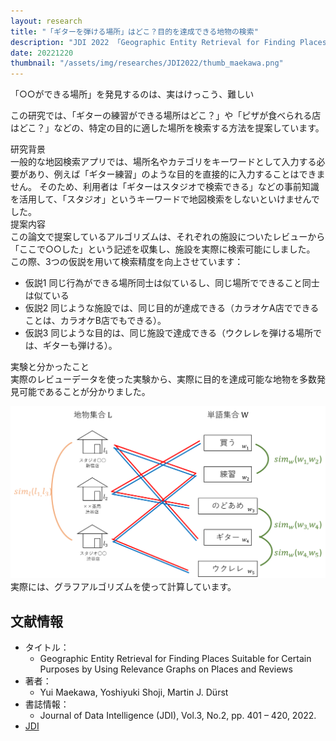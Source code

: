 ```yaml
---
layout: research
title: "「ギターを弾ける場所」はどこ？目的を達成できる地物の検索"
description: "JDI 2022 「Geographic Entity Retrieval for Finding Places Suitable for Certain Purposes by Using Relevance Graphs on Places and Reviews」"
date: 20221220
thumbnail: "/assets/img/researches/JDI2022/thumb_maekawa.png"
---
```


<div class="catch">
「○○ができる場所」を発見するのは、実はけっこう、難しい
</div>

この研究では、「ギターの練習ができる場所はどこ？」や「ピザが食べられる店はどこ？」などの、特定の目的に適した場所を検索する方法を提案しています。

<div class="header">研究背景</div>
一般的な地図検索アプリでは、場所名やカテゴリをキーワードとして入力する必要があり、例えば「ギター練習」のような目的を直接的に入力することはできません。
そのため、利用者は「ギターはスタジオで検索できる」などの事前知識を活用して、「スタジオ」というキーワードで地図検索をしないといけませんでした。

<div class="header">提案内容</div>
この論文で提案しているアルゴリズムは、それぞれの施設についたレビューから「ここで○○した」という記述を収集し、施設を実際に検索可能にしました。
この際、3つの仮説を用いて検索精度を向上させています：

- 仮説1 同じ行為ができる場所同士は似ているし、同じ場所でできること同士は似ている
- 仮説2 同じような施設では、同じ目的が達成できる（カラオケA店でできることは、カラオケB店でもできる）。
- 仮説3 同じような目的は、同じ施設で達成できる（ウクレレを弾ける場所では、ギターも弾ける）。

<div class="header">実験と分かったこと</div>
実際のレビューデータを使った実験から、実際に目的を達成可能な地物を多数発見可能であることが分かりました。

![図](/assets/img/researches/JDI2022/maekawa.png "地物と目的からなるグラフ")
実際には、グラフアルゴリズムを使って計算しています。


## 文献情報
- タイトル：
    - Geographic Entity Retrieval for Finding Places Suitable for Certain Purposes by Using Relevance Graphs on Places and Reviews
- 著者：
    - Yui Maekawa, Yoshiyuki Shoji, Martin J. Dürst
- 書誌情報：
    - Journal of Data Intelligence (JDI), Vol.3, No.2, pp. 401 – 420, 2022.
- [JDI](https://doi.org/10.26421/JDI3.4-1)